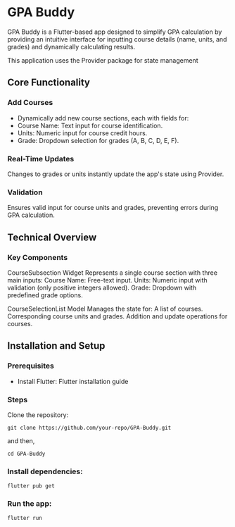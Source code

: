 # GPA Buddy

GPA Buddy is a Flutter-based app designed to simplify GPA calculation by providing an intuitive interface for inputting course details (name, units, and grades) and dynamically calculating results.

 This application uses the Provider package for state management

## Core Functionality

### Add Courses
- Dynamically add new course sections, each with fields for:
- Course Name: Text input for course identification.
- Units: Numeric input for course credit hours.
- Grade: Dropdown selection for grades (A, B, C, D, E, F).

### Real-Time Updates
        
Changes to grades or units instantly update the app's state using Provider.


### Validation

Ensures valid input for course units and grades, preventing errors during GPA calculation.


## Technical Overview

### Key Components

CourseSubsection Widget
    Represents a single course section with three main inputs:
        Course Name: Free-text input.
        Units: Numeric input with validation (only positive integers allowed).
        Grade: Dropdown with predefined grade options.

CourseSelectionList Model
    Manages the state for:
        A list of courses.
        Corresponding course units and grades.
        Addition and update operations for courses.

## Installation and Setup

### Prerequisites

- Install Flutter: Flutter installation guide
   

### Steps

Clone the repository:

 ```
 git clone https://github.com/your-repo/GPA-Buddy.git
 ```
and then,

 ```
 cd GPA-Buddy
 ```
### Install dependencies:

 ```
 flutter pub get
 ```
### Run the app:

 ```
flutter run
 ```
